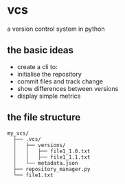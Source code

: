 # vcs
a version control system in python
## the basic ideas
- create a cli to:
 - initialise the repository
 - commit files and track change
 - show differences between versions
 - display simple metrics
## the file structure
```
my_vcs/
  ├── .vcs/
  │   ├── versions/
  │   │   ├── file1_1.0.txt
  │   │   ├── file1_1.1.txt
  │   └── metadata.json
  ├── repository_manager.py
  └── file1.txt
```
